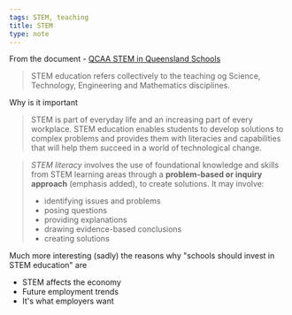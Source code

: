 ```yaml
---
tags: STEM, teaching
title: STEM
type: note
---
```

From the document - [QCAA STEM in Queensland Schools](https://www.qcaa.qld.edu.au/downloads/aciq/stem-resources/teaching/ac_stem_qld_schools.pdf)

> STEM education refers collectively to the teaching og Science, Technology, Engineering and Mathematics disciplines.

Why is it important

> STEM is part of everyday life and an increasing part of every workplace. STEM education enables students to develop solutions to complex problems and provides them with literacies and capabilities that will help them succeed in a world of technological change.

> _STEM literacy_ involves the use of foundational knowledge and skills from STEM learning areas through a **problem-based or inquiry approach** (emphasis added), to create solutions. It may involve:
> - identifying issues and problems 
> - posing questions 
> - providing explanations
> - drawing evidence-based conclusions
> - creating solutions

Much more interesting (sadly) the reasons why "schools should invest in STEM education" are

- STEM affects the economy
- Future employment trends
- It's what employers want
